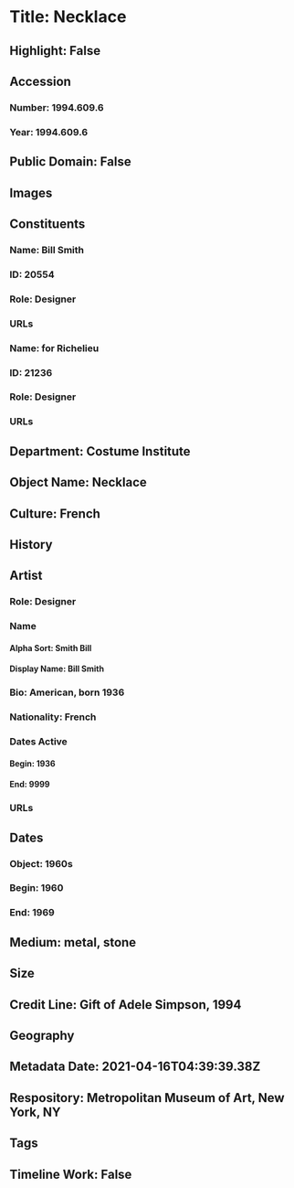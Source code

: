 # Title: Necklace
## Highlight: False
## Accession
### Number: 1994.609.6
### Year: 1994.609.6
## Public Domain: False
## Images
## Constituents
### Name: Bill Smith
### ID: 20554
### Role: Designer
### URLs
### Name: for Richelieu
### ID: 21236
### Role: Designer
### URLs
## Department: Costume Institute
## Object Name: Necklace
## Culture: French
## History
## Artist
### Role: Designer
### Name
#### Alpha Sort: Smith Bill
#### Display Name: Bill Smith
### Bio: American, born 1936
### Nationality: French
### Dates Active
#### Begin: 1936
#### End: 9999
### URLs
## Dates
### Object: 1960s
### Begin: 1960
### End: 1969
## Medium: metal, stone
## Size
## Credit Line: Gift of Adele Simpson, 1994
## Geography
## Metadata Date: 2021-04-16T04:39:39.38Z
## Respository: Metropolitan Museum of Art, New York, NY
## Tags
## Timeline Work: False